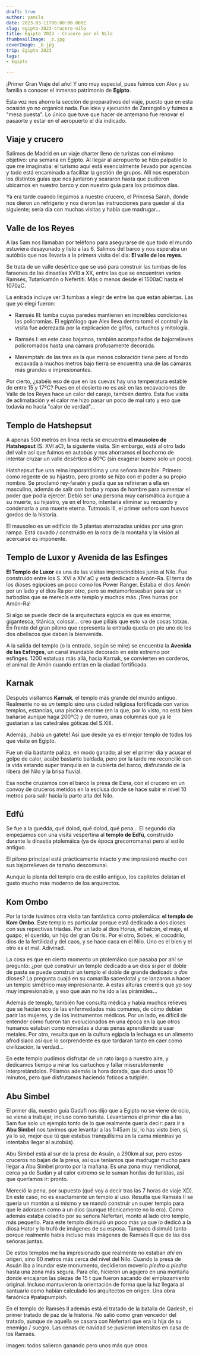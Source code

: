 ```yaml
---
draft: true
author: yamila
date: 2023-03-11T08:00:00.000Z
slug: egipto-2023-crucero-nilo
title: Egipto 2023 - Crucero por el Nilo
thumbnailImage: _z.jpg
coverImage: _b.jpg
trip: Egipto 2023
tags:
- Egipto

---
```


¡Primer Gran Viaje del año! Y uno muy especial, pues fuimos con Alex y su familia a conocer el inmenso patrimonio de **Egipto**.

<!--more-->

Esta vez nos ahorro la sección de preparativos del viaje, puesto que en esta ocasión yo no organicé nada. Fue idea y ejecución de Zarangollo y fuimos a "mesa puesta". Lo único que tuve que hacer de antemano fue renovar el pasaorte y estar en el aeropuerto el día indicado.

## Viaje y crucero

Salimos de Madrid en un viaje charter lleno de turistas con el mismo objetivo: una semana en Egipto. Al llegar al aeropuerto se hizo palpable lo que me imaginaba: el turismo aquí está esencialmente llevado por agencias y todo está encaminado a facilitar la gestión de grupos. Allí nos esperaban los distintos guías que nos juntaron y seararon hasta que pudieron ubicarnos en nuestro barco y con nuestro guía para los próximos días.

Ya era tarde cuando llegamos a nuestro crucero, el Princesa Sarah, donde nos dieron un refrigerio y nos dieron las instrucciones para quedar al día siguiente; sería día con muchas visitas y había que madrugar...

## Valle de los Reyes

A las 5am nos llamaban por teléfono para asegurarse de que todo el mundo estuviera desayunado y listo a las 6. Salimos del barco y nos esperaba un autóbús que nos llevaría a la primera visita del día: **El valle de los reyes**.

Se trata de un valle desértico que se usó para construir las tumbas de los faraones de las dinastías XVIII a XX, entre las que se encuentran varios Ramsés, Tutankamón o Nefertiti. Más o menos desde el 1500aC hasta el 1070aC.

La entrada incluye ver 3 tumbas a elegir de entre las que están abiertas. Las que yo elegí fueron:

- Ramsés III: tumba cuyas paredes mantienen en increíbles condiciones las policromías. El egiptólogo que Alex lleva dentro tomó el control y la visita fue aderezada por la explicación de glifos, cartuchos y mitología.

- Ramsés I: en este caso bajamos, también acompañados de bajorrelieves policromados hasta una cámara profusamente decorada.

- Meremptah: de las tres es la que menos coloración tiene pero al fondo excavada a muchos metros bajo tierra se encuentra una de las cámaras más grandes e impresionantes.

Por cierto, ¿sabéis eso de que en las cuevas hay una temperatura estable de entre 15 y 17ºC? Pues en el desierto no es así: en las excavaciones de Valle de los Reyes hace un calor del carajo, también dentro. Esta fue visita de aclimatación y el calor me hizo pasar un poco de mal rato y eso que todavía no hacía "calor de verdad"...

## Templo de Hatshepsut

A apenas 500 metros en línea recta se encuentra **el mausoleo de Hatshepsut** (S. XVI aC), la siguiente visita. Sin embargo, está al otro lado del valle así que fuimos en autobús y nos ahorramos el bochorno de intentar cruzar un valle desértico a 80ºC (sin exagerar bueno solo un poco).

Hatshepsut fue una reina imporantísima y una señora increíble. Primero como regente de su hijastro, pero pronto se hizo con el poder a su propio nombre. Se proclamó rey-faraón y pedía que se refirieran a ella en masculino, además de salir con barba y ropas de hombre para aumentar el poder que podía ejercer. Debió ser una persona muy carismática aunque a su muerte, su hijastro, ya en el trono, intentaría eliminar su recuerdo y condenarla a una muerte eterna. Tutmosis III, el primer señoro con huevos gordos de la historia.

El mausoleo es un edificio de 3 plantas aterrazadas unidas por una gran rampa. Está cavado / construido en la roca de la montaña y la visión al acercarse es imponente.

## Templo de Luxor y Avenida de las Esfinges

**El Templo de Luxor** es una de las visitas imprescindibles junto al Nilo. Fue construido entre los S. XVI a XIV aC y está dedicado a Amón-Ra. El tema de los dioses egipcioes un poco como los Power Ranger. Estaba el dios Amón por un lado y el dios Ra por otro, pero se metamorfoseaban para ser un turbodios que se merecía este templo y muchos más. ¡Tres hurras por Amón-Ra!

Si algo se puede decir de la arquitectura egipcia es que es enorme, gigantesca, titánica, colosal... creo que pilláis que esto va de cosas totxas. En frente del gran pilono que representa la entrada queda en pie uno de los dos obeliscos que daban la bienvenida.

A la salida del templo (o la entrada, según se mire) se encuentra la **Avenida de las Esfinges**, un canal inundable decorado en este extremo por esfinges. 1200 estatuas más allá, hacia Karnak, se convierten en corderos, el animal de Amón cuando entran en la ciudad fortificada.

## Karnak

Después visitamos **Karnak**, el templo más grande del mundo antiguo. Realmente no es _un_ templo sino una ciudad religiosa fortificada con varios templos, estancias, una piscina enorme (en la que, por lo visto, no está bien bañarse aunque haga 200ºC) y de nuevo, unas columnas que ya le gustarían a las catedrales góticas del S.XIII.

Además, ¡había un gatete! Así que desde ya es el mejor templo de todos los que visite en Egipto.

Fue un día bastante paliza, en modo ganado; al ser el primer día y acusar el golpe de calor, acabé bastante baldada, pero por la tarde me reconcilié con la vida estando super tranquila en la cubierta del barco, disfrutando de la ribera del Nilo y la brisa fluvial.

Esa noche cruzamos con el barco la presa de Esna, con el crucero en un convoy de cruceros metidos en la esclusa donde se hace subir el nivel 10 metros para salir hacia la parte alta del Nilo.

## Edfú

Se fue a la guedda, qué dolod, qué dolod, qué pena... El segundo día empezamos con una visita vespertina al **templo de Edfú**, construido durante la dinastía ptolemáica (ya de época grecorromana) pero al estilo antiguo.

El pilono principal está prácticamente intacto y me impresionó mucho con sus bajorrelieves de tamaño descomunal.

Aunque la planta del templo era de estilo antiguo, los capiteles delatan el gusto mucho más moderno de los arquirectos.

## Kom Ombo

Por la tarde tuvimos otra visita tan fantástica como ptolemáica: **el templo de Kom Ombo**. Este templo es particular porque está dedicado a dos dioses con sus repectivas triadas. Por un lado al dios Horus, el halcón, el majo, el guapo, el querido, un hijo del gran Osiris. Por el otro, Sobek, el cocodrilo, dios de la fertilidad y del caos, y se hace caca en el Nilo. Uno es el bien y el otro es el mal. Adivinad.

La cosa es que en cierto momento un ptolemáico que pasaba por ahí se preguntó: ¿por qué construir un templo dedicado a _un_ dios si por el doble de pasta se puede construir un templo el doble de grande dedicado a _dos_ dioses? La pregunta cuajó en su camarilla sacerdotal y se lanzaron a hacer un templo simétrico muy impresionante. A estas alturas creeréis que yo soy muy impresionable, y eso que aún no he ido a las pirámides...

Además de templo, también fue consulta médica y había muchos relieves que se hacían eco de las enfermedades más comunes, de cómo debían parir las mujeres, y de los instrumentos médicos. Por un lado, es difícil de entender cómo fueron tan evolucionados en una época en la que otros humanos estaban como nómadas a duras penas aprendiendo a usar metales. Por otro, resulta que en la cultura egipcia la lechuga es un alimento afrodisiaco así que lo sorprendente es que tardaran tanto en caer como civilización, la verdad...

En este templo pudimos disfrutar de un rato largo a nuestro aire, y dedicamos tiempo a mirar los cartuchos y fallar miserablemente interpretándolos. Pillamos además la hora dorada, que duró unos 10 minutos, pero que disfrutamos haciendo foticos a tutiplén.

## Abu Simbel

El prmer día, nuestro guía Gadafi nos dijo que a Egipto no se viene de ocio, se viene a trabajar, incluso como turista. Levantarnos el primer día a las 5am fue solo un ejemplo tonto de lo que realmente quería decir: para ir a **Abu Simbel** nos tuvimos que levantar a las 1:45am (sí, lo has visto bien, sí, ya lo sé, mejor que tú que estabas tranquilísima en la cama mientras yo intentaba llegar al autobús).

Abu Simbel está al sur de la presa de Asuán, a 290km al sur, pero estos cruceros no bajan de la presa, así que teníamos que madrugar mucho para llegar a Abu Simbel pronto por la mañana. Es una zona muy meridional, cerca ya de Sudán y al calor extremo se le suman hordas de turistas, así que queríamos ir: pronto.

Mereció la pena, por supuesto (qué voy a decir tras las 7 horas de viaje XD). En este caso, no es exactamente un templo al uso. Resulta que Ramsés II se quería un montón a sí mismo y se mandó construir un super templo para que le adorasen como a un dios (aunque técnicamente no lo era). Como además estaba coladito por su señora Nefertari, montó al lado otro templo, más pequeño. Para este templo disimuló un poco más ya que lo dedicó a la diosa Hator y lo trufó de imágenes de su esposa. Tampoco disimuló tanto porque realmente había incluso más imágenes de Ramsés II que de las dos señoras juntas.

De estos templos me ha impresionado que realmente no estaban _ahí_ en origen, sino 60 metros más cerca del nivel del Nilo. Cuando la presa de Asuán iba a inundar este monumento, decidieron moverlo _piedra a piedra_ hasta una zona más segura. Para ello, hicieron un agujero en una montaña donde encajaron las piezas de 15 t que fueron sacando del emplazamiento original. Incluso mantuvieron la orientación de forma que la luz llegara al santuario como habían calculado los arquitectos en origen. Una obra faraónica #patapumpish.

En el templo de Ramsés II además está el tratado de la batalla de Qadesh, el primer tratado de paz de la historia. No salió como gran vencedor del tratado, aunque de aquella se casara con Nefertari que era la hija de su enemigo / suegro. Las cenas de navidad se pusieron intensitas en casa de los Ramsés.

imagen: todos salieron ganando pero unos más que otros


